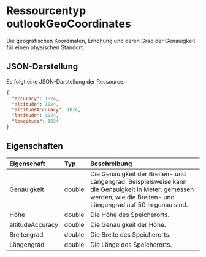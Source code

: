 # <a name="outlookgeocoordinates-resource-type"></a>Ressourcentyp outlookGeoCoordinates

Die geografischen Koordinaten, Erhöhung und deren Grad der Genauigkeit für einen physischen Standort.

## <a name="json-representation"></a>JSON-Darstellung

Es folgt eine JSON-Darstellung der Ressource.

<!-- {
  "blockType": "resource",
  "optionalProperties": [

  ],
  "@odata.type": "microsoft.graph.outlookGeoCoordinates"
}-->

```json
{
  "accuracy": 1024,
  "altitude": 1024,
  "altitudeAccuracy": 1024,
  "latitude": 1024,
  "longitude": 1024
}

```
## <a name="properties"></a>Eigenschaften
| Eigenschaft     | Typ   |Beschreibung|
|:---------------|:--------|:----------|
|Genauigkeit|double|Die Genauigkeit der Breiten- und Längengrad. Beispielsweise kann die Genauigkeit in Meter, gemessen werden, wie die Breiten- und Längengrad auf 50 m genau sind.|
|Höhe|double|Die Höhe des Speicherorts.|
|altitudeAccuracy|double|Die Genauigkeit der Höhe.|
|Breitengrad|double|Die Breite des Speicherorts.|
|Längengrad|double|Die Länge des Speicherorts.|

<!-- uuid: 8fcb5dbc-d5aa-4681-8e31-b001d5168d79
2015-10-25 14:57:30 UTC -->
<!-- {
  "type": "#page.annotation",
  "description": "outlookGeoCoordinates resource",
  "keywords": "",
  "section": "documentation",
  "tocPath": ""
}-->